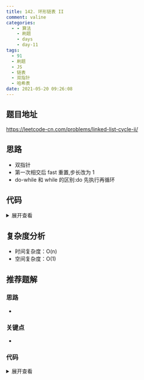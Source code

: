 ```yaml
---
title: 142. 环形链表 II
comment: valine
categories:
  - - 算法
    - 刷题
    - days
    - day-11
tags:
  - 91
  - 刷题
  - JS
  - 链表
  - 双指针
  - 哈希表
date: 2021-05-20 09:26:08
---
```


## 题目地址
https://leetcode-cn.com/problems/linked-list-cycle-ii/
## 思路
- 双指针
- 第一次相交后 fast 重置,步长改为 1
- do-while 和 while 的区别:do 先执行再循环

## 代码

<details>
    <summary>展开查看</summary>

```js
/**
 * Definition for singly-linked list.
 * function ListNode(val) {
 *     this.val = val;
 *     this.next = null;
 * }
 */

/**
 * @param {ListNode} head
 * @return {ListNode}
 */
var detectCycle = function (head) {
    let fast = head, slow = head;
    // while (fast !== slow) {
    //     if (!fast || !fast.next) return null
    //     fast =  fast.next.next;
    //     slow = slow.next;
    // }
    do {
        if (!fast || !fast.next) return null;
        fast = fast.next.next
        slow = slow.next
    } while (fast != slow)
    if (!fast) return null;
    fast = head;
    while (fast != slow) {
        fast = fast.next;
        slow = slow.next;
    }
    return fast;
};
```

</details>

## 复杂度分析

- 时间复杂度：O(n)
- 空间复杂度：O(1)

## 推荐题解

### 思路

-

### 关键点

-

### 代码

<details>
    <summary>展开查看</summary>

```js

```

</details>
